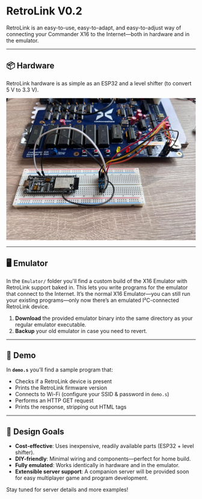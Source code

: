 # RetroLink V0.2

RetroLink is an easy-to-use, easy-to-adapt, and easy-to-adjust way of connecting your Commander X16 to the Internet—both in hardware and in the emulator.

---

## 📦 Hardware

RetroLink hardware is as simple as an ESP32 and a level shifter (to convert 5 V to 3.3 V).  

![RetroLink Hardware](/images/hardware.jpg)

---

## 🖥️ Emulator

In the `Emulator/` folder you'll find a custom build of the X16 Emulator with RetroLink support baked in. This lets you write programs for the emulator that connect to the Internet. It’s the normal X16 Emulator—you can still run your existing programs—only now there’s an emulated I²C-connected RetroLink device.

1. **Download** the provided emulator binary into the same directory as your regular emulator executable.  
2. **Backup** your old emulator in case you need to revert.

---

## 🚀 Demo

In **`demo.s`** you’ll find a sample program that:

- Checks if a RetroLink device is present  
- Prints the RetroLink firmware version  
- Connects to Wi-Fi (configure your SSID & password in `demo.s`)  
- Performs an HTTP GET request  
- Prints the response, stripping out HTML tags  

---

## 🎯 Design Goals

- **Cost-effective**: Uses inexpensive, readily available parts (ESP32 + level shifter).  
- **DIY-friendly**: Minimal wiring and components—perfect for home build.  
- **Fully emulated**: Works identically in hardware and in the emulator.  
- **Extensible server support**: A companion server will be provided soon for easy multiplayer game and program development.

Stay tuned for server details and more examples!  
